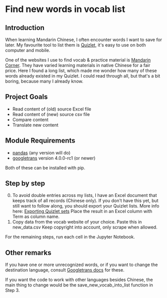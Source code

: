 # Find new words in vocab list

## Introduction
When learning Mandarin Chinese, I often encounter words I want to save for later. My favourite tool to list them is [Quizlet](https://quizlet.com/latest), it's easy to use on both computer and mobile.

One of the websites I use to find vocab & practice material is [Mandarin Corner](https://mandarincorner.org).
They have varied learning materials in native Chinese for a fair price. Here I found a long list, which made me wonder how many of these words already existed in my Quizlet.
I could read through all, but that's a bit boring, because many I already know.

## Project Goals
* Read content of (old) source Excel file
* Read content of (new) source csv file
* Compare content
* Translate new content

## Module Requirements
* [pandas](https://pypi.org/project/pandas/) (any version will do)
* [googletrans](https://pypi.org/project/googletrans/) version 4.0.0-rc1 (or newer)

Both of these can be installed with pip.

## Step by step

0. To avoid double entries across my lists, I have an Excel document that keeps track of all records (Chinese only). If you don't have this yet, but still want to follow along, you should export your Quizlet lists. More info here: [Exporting Quizlet sets](https://help.quizlet.com/hc/en-us/articles/360034345672-Exporting-your-sets) Place the result in an Excel column with Term as column name.
1. Copy data from the vocab website of your choice. Paste this in new_data.csv Keep copyright into account, only scrape when allowed.

For the remaining steps, run each cell in the Jupyter Notebook.

## Other remarks
If you have one or more unrecognized words, or if you want to change the destination language, consult [Googletrans docs](https://py-googletrans.readthedocs.io/en/latest/) for these.
 
If you want the code to work with other languages besides Chinese, the main thing to change would be the save_new_vocab_into_list function in Step 3.
